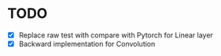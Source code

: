 # TODO
- [x] Replace raw test with compare with Pytorch for Linear layer
- [x] Backward implementation for Convolution
